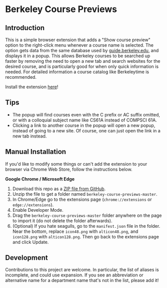 # Berkeley Course Previews

## Introduction

This is a simple browser extension that adds a "Show course preview" option to the right-click menu whenever a course name is selected. The option gets data from the same database used by [guide.berkeley.edu](https://guide.berkeley.edu), and displays it in a popup. This allows Berkeley courses to be searched up faster by removing the need to open a new tab and search websites for the desired course, and is particularly good for when only quick information is needed. For detailed information a course catalog like Berkeleytime is recommended.

Install the extension [here](https://chrome.google.com/webstore/detail/berkeley-course-previews/kemlmipdngpkmjbofbfkkiebmmoiofnh)!

## Tips

- The popup will find courses even with the C prefix or AC suffix omitted, or with a colloquial subject name like CS61A instead of COMPSCI 61A.
- Clicking a link to another course in the popup will open a new popup, instead of going to a new site. Of course, one can just open the link in a new tab instead.

## Manual Installation
If you'd like to modify some things or can't add the extension to your browser via Chrome Web Store, follow the instructions below.

**Google Chrome / Microsoft Edge**

1. Download this repo as a [ZIP file from GitHub](https://github.com/vqbc/berkeley-course-previews/archive/master.zip).
1. Unzip the file to get a folder named `berkeley-course-previews-master`.
1. In Chrome/Edge go to the extensions page (`chrome://extensions` or `edge://extensions`).
1. Enable Developer Mode.
1. Drag the `berkeley-course-previews-master` folder anywhere on the page to import it (do not delete the folder afterwards).
1. (Optional) If you hate seagulls, go to the `manifest.json` file in the folder. Near the bottom, replace `icon48.png` with `alticon48.png`, and `icon128.png` with `alticon128.png`. Then go back to the extensions page and click Update.

## Development

Contributions to this project are welcome. In particular, the list of aliases is incomplete, and could use expansion. If you see an abbreviation or alternative name for a department name that's not in the list, please add it!
